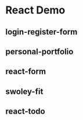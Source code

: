 # React Demo

## login-register-form

## personal-portfolio

## react-form

## swoley-fit

## react-todo
